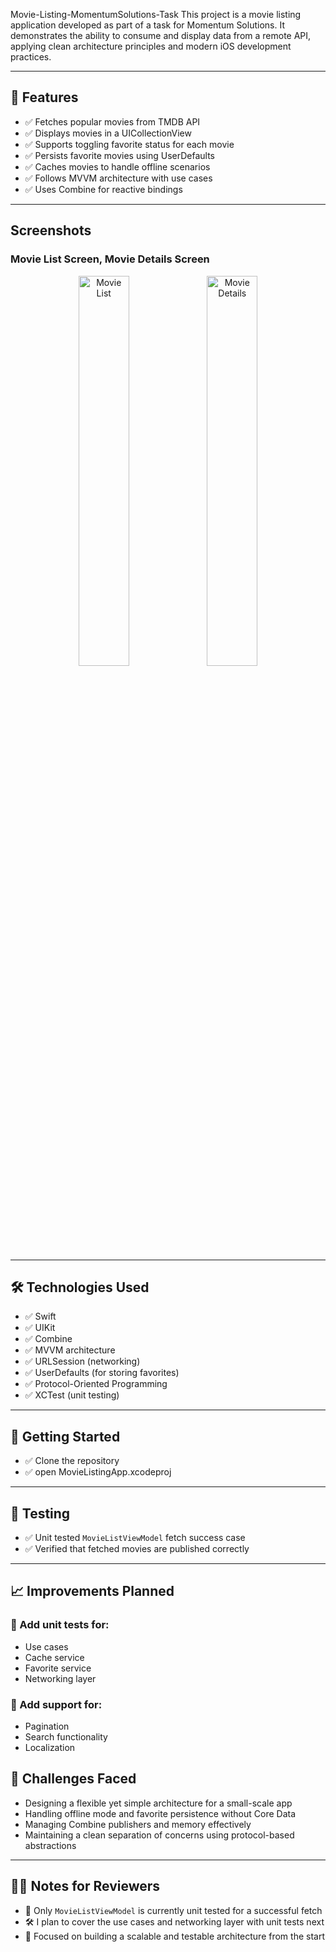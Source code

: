 Movie-Listing-MomentumSolutions-Task
This project is a movie listing application developed as part of a task for Momentum Solutions. It demonstrates the ability to consume and display data from a remote API, applying clean architecture principles and modern iOS development practices.

---

## 📲 Features

- ✅ Fetches popular movies from TMDB API
- ✅ Displays movies in a UICollectionView
- ✅ Supports toggling favorite status for each movie
- ✅ Persists favorite movies using UserDefaults
- ✅ Caches movies to handle offline scenarios
- ✅ Follows MVVM architecture with use cases
- ✅ Uses Combine for reactive bindings

---

## Screenshots
### Movie List Screen, Movie Details Screen
<p align="center">
  <img src="https://github.com/user-attachments/assets/7a6c0555-2df6-4f3d-9eb0-cbf1d9ceaa76" alt="Movie List" width="40%" />
  <img src="https://github.com/user-attachments/assets/bfe074d0-68f7-432f-8c9c-6a6ba7313213" alt="Movie Details" width="40%" />
</p>

---

## 🛠 Technologies Used

- ✅ Swift
- ✅ UIKit
- ✅ Combine
- ✅ MVVM architecture
- ✅ URLSession (networking)
- ✅ UserDefaults (for storing favorites)
- ✅ Protocol-Oriented Programming
- ✅ XCTest (unit testing)

---

## 🚀 Getting Started

- ✅ Clone the repository
- ✅ open MovieListingApp.xcodeproj

---

## 🧪 Testing

- ✅ Unit tested `MovieListViewModel` fetch success case  
- ✅ Verified that fetched movies are published correctly  

---

## 📈 Improvements Planned

### 🔄 Add unit tests for:
- Use cases  
- Cache service  
- Favorite service  
- Networking layer  

### 🔄 Add support for:
- Pagination  
- Search functionality
- Localization 

## 🧠 Challenges Faced

- Designing a flexible yet simple architecture for a small-scale app  
- Handling offline mode and favorite persistence without Core Data  
- Managing Combine publishers and memory effectively  
- Maintaining a clean separation of concerns using protocol-based abstractions  

---

## 👨‍🔬 Notes for Reviewers

- 🧪 Only `MovieListViewModel` is currently unit tested for a successful fetch  
- 🛠 I plan to cover the use cases and networking layer with unit tests next  
- 🧠 Focused on building a scalable and testable architecture from the start 
